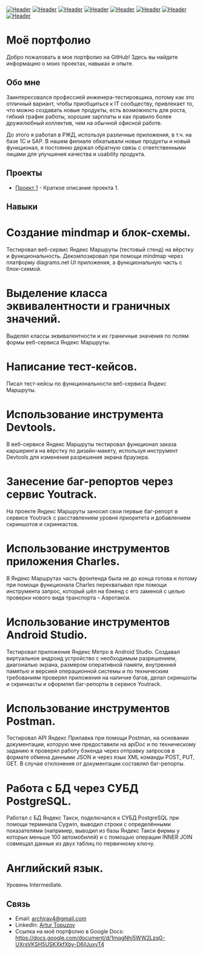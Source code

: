 <p dir="auto"><a target="_blank" rel="noopener noreferrer nofollow" href="https://camo.githubusercontent.com/d599a4b42fea4707c2fae2a55b5d48acbf702126d5a99cff6802b015f3bb3177/68747470733a2f2f696d672e736869656c64732e696f2f62616467652f4a6972612d3039303930393f7374796c653d666f722d7468652d6261646765266c6f676f3d6a697261266c6f676f436f6c6f723d313336626531"><img src="https://camo.githubusercontent.com/d599a4b42fea4707c2fae2a55b5d48acbf702126d5a99cff6802b015f3bb3177/68747470733a2f2f696d672e736869656c64732e696f2f62616467652f4a6972612d3039303930393f7374796c653d666f722d7468652d6261646765266c6f676f3d6a697261266c6f676f436f6c6f723d313336626531" alt="Header" data-canonical-src="https://img.shields.io/badge/Jira-090909?style=for-the-badge&amp;logo=jira&amp;logoColor=136be1" style="max-width: 100%;"></a>
<a target="_blank" rel="noopener noreferrer nofollow" href="https://camo.githubusercontent.com/e33120be981423c3a67ea0fd71e05da413f486246543e882e4f6a89882c3c59c/68747470733a2f2f696d672e736869656c64732e696f2f62616467652f506f73746d616e2d3039303930393f7374796c653d666f722d7468652d6261646765266c6f676f3d706f73746d616e266c6f676f436f6c6f723d663736393335"><img src="https://camo.githubusercontent.com/e33120be981423c3a67ea0fd71e05da413f486246543e882e4f6a89882c3c59c/68747470733a2f2f696d672e736869656c64732e696f2f62616467652f506f73746d616e2d3039303930393f7374796c653d666f722d7468652d6261646765266c6f676f3d706f73746d616e266c6f676f436f6c6f723d663736393335" alt="Header" data-canonical-src="https://img.shields.io/badge/Postman-090909?style=for-the-badge&amp;logo=postman&amp;logoColor=f76935" style="max-width: 100%;"></a>
<a target="_blank" rel="noopener noreferrer nofollow" href="https://camo.githubusercontent.com/e4c0cc232e2135f37b682c4387ed49b0f7011150f0a93a84b57d3bcc485de75a/68747470733a2f2f696d672e736869656c64732e696f2f62616467652f537761676765722d3039303930393f7374796c653d666f722d7468652d6261646765266c6f676f3d73776167676572266c6f676f436f6c6f723d376564653262"><img src="https://camo.githubusercontent.com/e4c0cc232e2135f37b682c4387ed49b0f7011150f0a93a84b57d3bcc485de75a/68747470733a2f2f696d672e736869656c64732e696f2f62616467652f537761676765722d3039303930393f7374796c653d666f722d7468652d6261646765266c6f676f3d73776167676572266c6f676f436f6c6f723d376564653262" alt="Header" data-canonical-src="https://img.shields.io/badge/Swagger-090909?style=for-the-badge&amp;logo=swagger&amp;logoColor=7ede2b" style="max-width: 100%;"></a>
<a target="_blank" rel="noopener noreferrer nofollow" href="https://camo.githubusercontent.com/75034af641cfa10810d5f7bb9f0e815a1ec2ce3d9ee5540893518b4d3727712c/68747470733a2f2f696d672e736869656c64732e696f2f62616467652f4769746875622d3039303930393f7374796c653d666f722d7468652d6261646765266c6f676f3d676974687562266c6f676f436f6c6f723d386363346437"><img src="https://camo.githubusercontent.com/75034af641cfa10810d5f7bb9f0e815a1ec2ce3d9ee5540893518b4d3727712c/68747470733a2f2f696d672e736869656c64732e696f2f62616467652f4769746875622d3039303930393f7374796c653d666f722d7468652d6261646765266c6f676f3d676974687562266c6f676f436f6c6f723d386363346437" alt="Header" data-canonical-src="https://img.shields.io/badge/Github-090909?style=for-the-badge&amp;logo=github&amp;logoColor=8cc4d7" style="max-width: 100%;"></a>
<a target="_blank" rel="noopener noreferrer nofollow" href="https://camo.githubusercontent.com/43dec30eb269fb83f3ac6cc46ee9ac1e05f7454cd2b6026795d928e7d4469bb7/68747470733a2f2f696d672e736869656c64732e696f2f62616467652f4669676d612d3039303930393f7374796c653d666f722d7468652d6261646765266c6f676f3d6669676d61266c6f676f436f6c6f723d376435666136"><img src="https://camo.githubusercontent.com/43dec30eb269fb83f3ac6cc46ee9ac1e05f7454cd2b6026795d928e7d4469bb7/68747470733a2f2f696d672e736869656c64732e696f2f62616467652f4669676d612d3039303930393f7374796c653d666f722d7468652d6261646765266c6f676f3d6669676d61266c6f676f436f6c6f723d376435666136" alt="Header" data-canonical-src="https://img.shields.io/badge/Figma-090909?style=for-the-badge&amp;logo=figma&amp;logoColor=7d5fa6" style="max-width: 100%;"></a>
<a target="_blank" rel="noopener noreferrer nofollow" href="https://camo.githubusercontent.com/4b30119404617326ea1e1bc429da088f2d0acb4e49e11f87972e2487efb51dbe/68747470733a2f2f696d672e736869656c64732e696f2f62616467652f446576546f6f6c732d3039303930393f7374796c653d666f722d7468652d6261646765266c6f676f3d676f6f676c656368726f6d65266c6f676f436f6c6f723d323637346632"><img src="https://camo.githubusercontent.com/4b30119404617326ea1e1bc429da088f2d0acb4e49e11f87972e2487efb51dbe/68747470733a2f2f696d672e736869656c64732e696f2f62616467652f446576546f6f6c732d3039303930393f7374796c653d666f722d7468652d6261646765266c6f676f3d676f6f676c656368726f6d65266c6f676f436f6c6f723d323637346632" alt="Header" data-canonical-src="https://img.shields.io/badge/DevTools-090909?style=for-the-badge&amp;logo=googlechrome&amp;logoColor=2674f2" style="max-width: 100%;"></a>
<a target="_blank" rel="noopener noreferrer nofollow" href="https://camo.githubusercontent.com/c95145b8ffc25f259c602abc7a91f2677634815fe7e1de107ef2581a685f7227/68747470733a2f2f696d672e736869656c64732e696f2f62616467652f416e64726f696453747564696f2d3039303930393f7374796c653d666f722d7468652d6261646765266c6f676f3d616e64726f696473747564696f266c6f676f436f6c6f723d336164303764"><img src="https://camo.githubusercontent.com/c95145b8ffc25f259c602abc7a91f2677634815fe7e1de107ef2581a685f7227/68747470733a2f2f696d672e736869656c64732e696f2f62616467652f416e64726f696453747564696f2d3039303930393f7374796c653d666f722d7468652d6261646765266c6f676f3d616e64726f696473747564696f266c6f676f436f6c6f723d336164303764" alt="Header" data-canonical-src="https://img.shields.io/badge/AndroidStudio-090909?style=for-the-badge&amp;logo=androidstudio&amp;logoColor=3ad07d" style="max-width: 100%;"></a>
<a target="_blank" rel="noopener noreferrer nofollow" href="https://camo.githubusercontent.com/75709f6e7701525adf356038ac038efc11e75681852f87eaaab93ca16ce35610/68747470733a2f2f696d672e736869656c64732e696f2f62616467652f436861726c657350726f78792d3039303930393f7374796c653d666f722d7468652d6261646765266c6f676f3d636861726c657370726f7879266c6f676f436f6c6f723d386363346437"><img src="https://camo.githubusercontent.com/75709f6e7701525adf356038ac038efc11e75681852f87eaaab93ca16ce35610/68747470733a2f2f696d672e736869656c64732e696f2f62616467652f436861726c657350726f78792d3039303930393f7374796c653d666f722d7468652d6261646765266c6f676f3d636861726c657370726f7879266c6f676f436f6c6f723d386363346437" alt="Header" data-canonical-src="https://img.shields.io/badge/CharlesProxy-090909?style=for-the-badge&amp;logo=charlesproxy&amp;logoColor=8cc4d7" style="max-width: 100%;"></a></p>

# Моё портфолио

Добро пожаловать в мое портфолио на GitHub! Здесь вы найдете информацию о моих проектах, навыках и опыте.

## Обо мне
Заинтересовался профессией инженера-тестировщика, потому как это отличный вариант, чтобы приобщиться к IT сообществу, привлекает то, что можно создавать новые продукты, есть возможность для роста, гибкий график работы, хорошие зарплаты и как правило более дружелюбный коллектив, чем на обычной офисной работе.

До этого я работал в РЖД, используя различные приложения, в т.ч. на базе 1С и SAP. В нашем филиале обкатывали новые продукты и новый функционал, я постоянно держал обратную связь с ответственными лицами для улучшения качества и usability продукта.


## Проекты

- [Проект 1](ссылка_на_проект_1) - Краткое описание проекта 1.

## Навыки

# Создание mindmap и блок-схемы.
Тестировал веб-сервис Яндекс Маршруты (тестовый стенд) на вёрстку и функциональность. Декомпозировал при помощи mindmap через платформу diagrams.net UI приложения, а функциональную часть с блок-схемой.

# Выделение класса эквивалентности и граничных значений.

Выделял классы эквивалентности и их граничные значения по полям формы веб-сервиса Яндекс Маршруты.

# Написание тест-кейсов.

Писал тест-кейсы по функциональности веб-сервиса Яндекс Маршруты.

# Использование инструмента Devtools.

В веб-сервисе Яндекс Маршруты тестировал функционал заказа каршеринга на вёрстку по дизайн-макету, используя инструмент Devtools для изменения разрешения экрана браузера.

# Занесение баг-репортов через сервис Youtrack.

На проекте Яндекс Маршруты заносил свои первые баг-репорт в сервисе Youtrack с расставлением уровня приоритета и добавлением скриншотов и скринкастов.

# Использование инструментов приложения Charles.

В Яндекс Маршрутах часть фронтенда была не до конца готова и потому при помощи функционала Charles перехватывал при помощи инструмента запрос, который шёл на бэкенд с его заменой с целью проверки нового вида транспорта – Аэротакси.

# Использование инструментов Android Studio.

Тестировал приложение Яндекс Метро в Android Studio. Создавал виртуальное андроид устройство с необходимым разрешением, диагональю экрана, размером оперативной памяти, внутренней памятью и версией операционной системы и по техническим требованиям проверял приложения на наличие багов, делал скриншоты и скринкасты и оформлял баг-репорты в сервисе Youtrack.

# Использование инструментов Postman.

Тестировал API Яндекс Прилавка при помощи Postman, на основании документации, которую мне предоставили на apiDoc и по техническому заданию я проверял работу бэкeнда через отправку запросов в формате обмена данными JSON и через язык XML команды POST, PUT, GET. В случае отклонения от документации составлял баг-репорты.

# Работа с БД через СУБД PostgreSQL.

Работал с БД Яндекс Такси, подключался к СУБД PostgreSQL при помощи терминала Cygwin, выводил строки с определёнными показателями (например, выводил из базы Яндекс Такси фирмы у которых меньше 100 автомобилей) и с помощью операции INNER JOIN совмещал данные из двух таблиц по первичному ключу.

# Английский язык.

Уровень Intermediate.

## Связь

- Email: archirav4@gmail.com
- LinkedIn: [Artur Topuzov](https://www.linkedin.com/in/artur-topuzov-096045273/)
- Ссылка на моё портфолио в Google Docs: https://docs.google.com/document/d/1mqgNhj5WW2LzqG-UXrsVKSH5USKXkfXby-D6jUuxyT4
